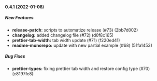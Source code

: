 #### 0.4.1 (2022-01-08)

##### New Features

- **release-patch:** scripts to automatize release (#73) (2bb7d002)
- **changelog:** added changelog file (#72) (d0f8c165)
- **prettier-tab-width:** tab width update (#71) (f220ed41)
- **readme-monorepo:** update with new partial example (#68) (51fa1453)

##### Bug Fixes

- **prettier-types:** fixing prettier tab width and restore config type (#70) (c8197fe8)
